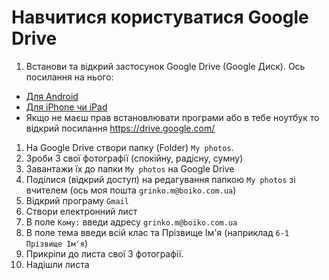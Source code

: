 # Навчитися користуватися Google Drive

1. Встанови та відкрий застосунок Google Drive (Google Диск). Ось посилання на нього:
  - [Для Android](https://play.google.com/store/apps/details?id=com.google.android.apps.docs&pcampaignid=web_share)
  - [Для iPhone чи iPad](https://apps.apple.com/us/app/google-drive/id507874739)
  - Якщо не маєш прав встановлювати програми або в тебе ноутбук то відкрий посилання https://drive.google.com/
1. На Google Drive створи папку (Folder) `My photos`.
1. Зроби 3 свої фотографії (спокійну, радісну, сумну)
1. Завантажи їх до папки `My photos` на Google Drive
1. Поділися (відкрий доступ) на редагування папкою `My photos` зі вчителем (ось моя пошта `grinko.m@boiko.com.ua`)
1. Відкрий програму `Gmail`
1. Створи електронний лист 
1. В поле `Кому:` введи адресу `grinko.m@boiko.com.ua`
1. В поле тема введи всій клас та Прізвище Ім'я (наприклад `6-1 Прізвище Ім'я`)
1. Прикріпи до листа свої 3 фотографії.
1. Надішли листа

